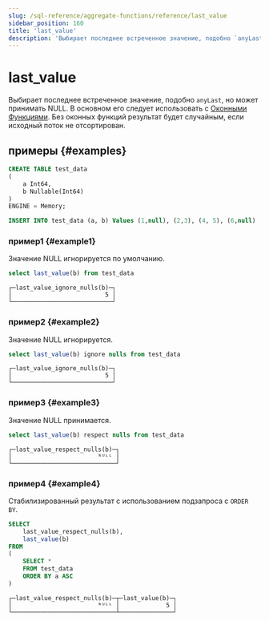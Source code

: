 ```yaml
---
slug: /sql-reference/aggregate-functions/reference/last_value
sidebar_position: 160
title: 'last_value'
description: 'Выбирает последнее встреченное значение, подобно `anyLast`, но может принимать NULL.'
---
```



# last_value

Выбирает последнее встреченное значение, подобно `anyLast`, но может принимать NULL. В основном его следует использовать с [Оконными Функциями](../../window-functions/index.md). Без оконных функций результат будет случайным, если исходный поток не отсортирован.

## примеры {#examples}

```sql
CREATE TABLE test_data
(
    a Int64,
    b Nullable(Int64)
)
ENGINE = Memory;

INSERT INTO test_data (a, b) Values (1,null), (2,3), (4, 5), (6,null)
```

### пример1 {#example1}
Значение NULL игнорируется по умолчанию.
```sql
select last_value(b) from test_data
```

```text
┌─last_value_ignore_nulls(b)─┐
│                          5 │
└────────────────────────────┘
```

### пример2 {#example2}
Значение NULL игнорируется.
```sql
select last_value(b) ignore nulls from test_data
```

```text
┌─last_value_ignore_nulls(b)─┐
│                          5 │
└────────────────────────────┘
```

### пример3 {#example3}
Значение NULL принимается.
```sql
select last_value(b) respect nulls from test_data
```

```text
┌─last_value_respect_nulls(b)─┐
│                        ᴺᵁᴸᴸ │
└─────────────────────────────┘
```

### пример4 {#example4}
Стабилизированный результат с использованием подзапроса с `ORDER BY`.
```sql
SELECT
    last_value_respect_nulls(b),
    last_value(b)
FROM
(
    SELECT *
    FROM test_data
    ORDER BY a ASC
)
```

```text
┌─last_value_respect_nulls(b)─┬─last_value(b)─┐
│                        ᴺᵁᴸᴸ │             5 │
└─────────────────────────────┴───────────────┘
```
